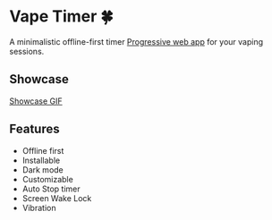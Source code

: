 # Vape Timer 🍀

A minimalistic offline-first timer [Progressive web app](https://developer.mozilla.org/en-US/docs/Web/Progressive_web_apps) for your vaping sessions.

## Showcase

[Showcase GIF](demo/showcase.gif)

## Features

- Offline first
- Installable
- Dark mode
- Customizable
- Auto Stop timer
- Screen Wake Lock
- Vibration
